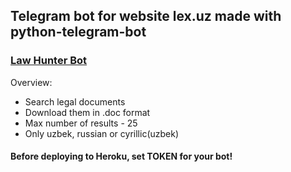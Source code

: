 ## Telegram bot for website lex.uz made with python-telegram-bot
### [Law Hunter Bot]
Overview:
* Search legal documents
* Download them in .doc format
* Max number of results - 25
* Only uzbek, russian or cyrillic(uzbek)

[Law Hunter Bot]: https://t.me/law_hunter_bot

#### Before deploying to Heroku, set TOKEN for your bot!
